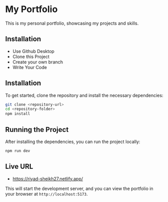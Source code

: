 # My Portfolio

This is my personal portfolio, showcasing my projects and skills.

## Installation

- Use Github Desktop
- Clone this Project
- Create your own branch
- Write Your Code

## Installation

To get started, clone the repository and install the necessary dependencies:

```bash
git clone <repository-url>
cd <repository-folder>
npm install
```

## Running the Project

After installing the dependencies, you can run the project locally:

```bash
npm run dev
```

## Live URL
- https://riyad-sheikh27.netlify.app/


This will start the development server, and you can view the portfolio in your browser at `http://localhost:5173`.
